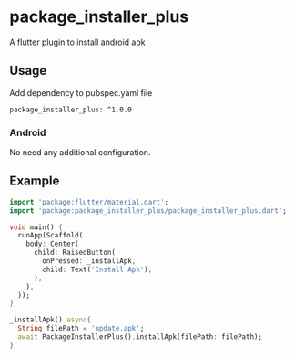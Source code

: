 # package_installer_plus

A flutter plugin to install android apk

## Usage

Add dependency to pubspec.yaml file
```
package_installer_plus: ^1.0.0
```

### Android
No need any additional configuration.

## Example

```dart
import 'package:flutter/material.dart';
import 'package:package_installer_plus/package_installer_plus.dart';

void main() {
  runApp(Scaffold(
    body: Center(
      child: RaisedButton(
        onPressed: _installApk,
        child: Text('Install Apk'),
      ),
    ),
  ));
}

_installApk() async{
  String filePath = 'update.apk';
  await PackageInstallerPlus().installApk(filePath: filePath);
}
```
